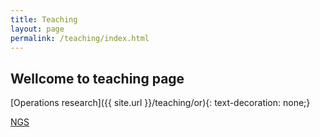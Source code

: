 ```yaml
---
title: Teaching
layout: page
permalink: /teaching/index.html
---
```


## Wellcome to teaching page

[Operations research]({{ site.url }}/teaching/or){: text-decoration: none;}  

<a class="link" href="ngs.ru">NGS</a>
